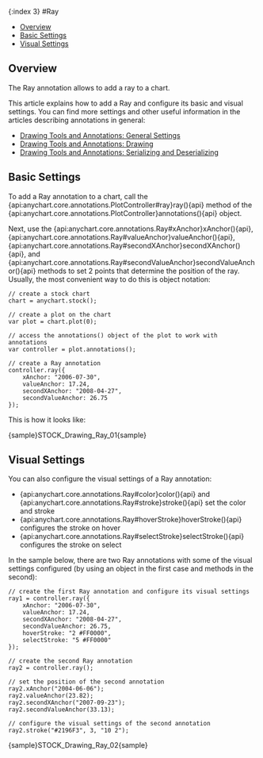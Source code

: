 {:index 3}
#Ray

* [Overview](#overview)
* [Basic Settings](#basic_settings)
* [Visual Settings](#visual_settings)

## Overview

The Ray annotation allows to add a ray to a chart.

This article explains how to add a Ray and configure its basic and visual settings. You can find more settings and other useful information in the articles describing annotations in general:

* [Drawing Tools and Annotations: General Settings](General_Settings)
* [Drawing Tools and Annotations: Drawing](Drawing)
* [Drawing Tools and Annotations: Serializing and Deserializing](Serializing_Deserializing)

## Basic Settings

To add a Ray annotation to a chart, call the {api:anychart.core.annotations.PlotController#ray}ray(){api} method of the {api:anychart.core.annotations.PlotController}annotations(){api} object.

Next, use the {api:anychart.core.annotations.Ray#xAnchor}xAnchor(){api}, {api:anychart.core.annotations.Ray#valueAnchor}valueAnchor(){api}, {api:anychart.core.annotations.Ray#secondXAnchor}secondXAnchor(){api}, and {api:anychart.core.annotations.Ray#secondValueAnchor}secondValueAnchor(){api} methods to set 2 points that determine the position of the ray. Usually, the most convenient way to do this is object notation:

```
// create a stock chart
chart = anychart.stock();

// create a plot on the chart
var plot = chart.plot(0);

// access the annotations() object of the plot to work with annotations
var controller = plot.annotations();

// create a Ray annotation
controller.ray({
    xAnchor: "2006-07-30",
    valueAnchor: 17.24,
    secondXAnchor: "2008-04-27",
    secondValueAnchor: 26.75
});
```

This is how it looks like:

{sample}STOCK\_Drawing\_Ray\_01{sample}

## Visual Settings

You can also configure the visual settings of a Ray annotation:

* {api:anychart.core.annotations.Ray#color}color(){api} and {api:anychart.core.annotations.Ray#stroke}stroke(){api} set the color and stroke
* {api:anychart.core.annotations.Ray#hoverStroke}hoverStroke(){api} configures the stroke on hover
* {api:anychart.core.annotations.Ray#selectStroke}selectStroke(){api} configures the stroke on select

In the sample below, there are two Ray annotations with some of the visual settings configured (by using an object in the first case and methods in the second):

```
// create the first Ray annotation and configure its visual settings
ray1 = controller.ray({
    xAnchor: "2006-07-30",
    valueAnchor: 17.24,
    secondXAnchor: "2008-04-27",
    secondValueAnchor: 26.75,
    hoverStroke: "2 #FF0000",
    selectStroke: "5 #FF0000"
});

// create the second Ray annotation
ray2 = controller.ray();

// set the position of the second annotation
ray2.xAnchor("2004-06-06");
ray2.valueAnchor(23.82);
ray2.secondXAnchor("2007-09-23");
ray2.secondValueAnchor(33.13);
 
// configure the visual settings of the second annotation
ray2.stroke("#2196F3", 3, "10 2");
```

{sample}STOCK\_Drawing\_Ray\_02{sample}